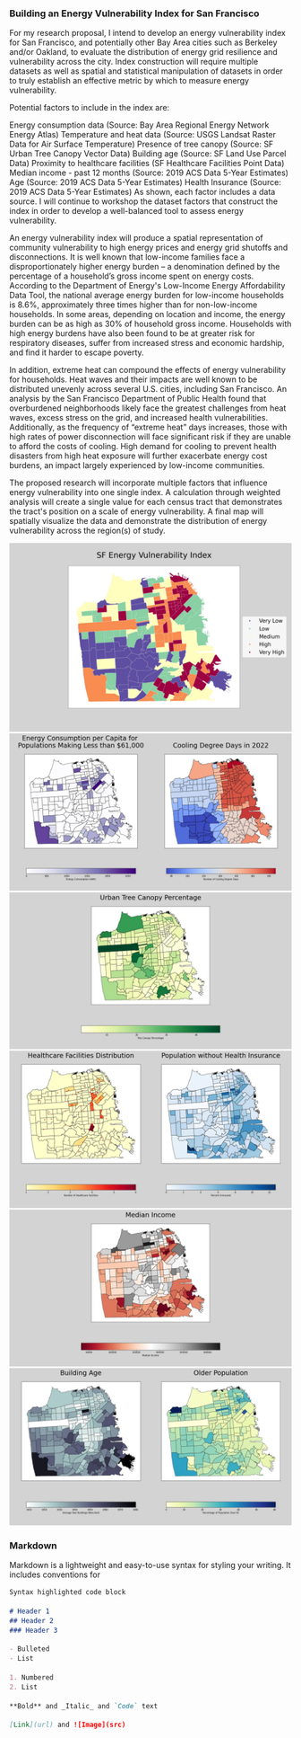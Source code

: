 ### Building an Energy Vulnerability Index for San Francisco

For my research proposal, I intend to develop an energy vulnerability index for San Francisco, and potentially other Bay Area cities such as Berkeley and/or Oakland, to evaluate the distribution of energy grid resilience and vulnerability across the city. Index construction will require multiple datasets as well as spatial and statistical manipulation of datasets in order to truly establish an effective metric by which to measure energy vulnerability.

Potential factors to include in the index are:

Energy consumption data (Source: Bay Area Regional Energy Network Energy Atlas)
Temperature and heat data (Source: USGS Landsat Raster Data for Air Surface Temperature)
Presence of tree canopy (Source: SF Urban Tree Canopy Vector Data)
Building age (Source: SF Land Use Parcel Data)
Proximity to healthcare facilities (SF Healthcare Facilities Point Data)
Median income - past 12 months (Source: 2019 ACS Data 5-Year Estimates)
Age (Source: 2019 ACS Data 5-Year Estimates)
Health Insurance (Source: 2019 ACS Data 5-Year Estimates)
As shown, each factor includes a data source. I will continue to workshop the dataset factors that construct the index in order to develop a well-balanced tool to assess energy vulnerability.

An energy vulnerability index will produce a spatial representation of community vulnerability to high energy prices and energy grid shutoffs and disconnections. It is well known that low-income families face a disproportionately higher energy burden – a denomination defined by the percentage of a household’s gross income spent on energy costs. According to the Department of Energy's Low-Income Energy Affordability Data Tool, the national average energy burden for low-income households is 8.6%, approximately three times higher than for non-low-income households. In some areas, depending on location and income, the energy burden can be as high as 30% of household gross income. Households with high energy burdens have also been found to be at greater risk for respiratory diseases, suffer from increased stress and economic hardship, and find it harder to escape poverty.

In addition, extreme heat can compound the effects of energy vulnerability for households. Heat waves and their impacts are well known to be distributed unevenly across several U.S. cities, including San Francisco. An analysis by the San Francisco Department of Public Health found that overburdened neighborhoods likely face the greatest challenges from heat waves, excess stress on the grid, and increased health vulnerabilities. Additionally, as the frequency of “extreme heat” days increases, those with high rates of power disconnection will face significant risk if they are unable to afford the costs of cooling. High demand for cooling to prevent health disasters from high heat exposure will further exacerbate energy cost burdens, an impact largely experienced by low-income communities.

The proposed research will incorporate multiple factors that influence energy vulnerability into one single index. A calculation through weighted analysis will create a single value for each census tract that demonstrates the tract's position on a scale of energy vulnerability. A final map will spatially visualize the data and demonstrate the distribution of energy vulnerability across the region(s) of study.

<img src="images/sfenergy.jpg" alt="hi" class="inline">

<img src="images/sfenergyconsumption-cdd.jpg" alt="hi" class="inline">

<img src="images/sfurbantreecanopy.jpg" alt="hi" class="inline">

<img src="images/sfhealthdatamap.jpg" alt="hi" class="inline">

<img src="images/sfmedincome.jpg" alt="hi" class="inline">

<img src="images/sf_bldandpp_age.jpg" alt="hi" class="inline">


### Markdown

Markdown is a lightweight and easy-to-use syntax for styling your writing. It includes conventions for

```markdown
Syntax highlighted code block

# Header 1
## Header 2
### Header 3

- Bulleted
- List

1. Numbered
2. List

**Bold** and _Italic_ and `Code` text

[Link](url) and ![Image](src)
```

